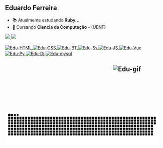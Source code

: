 ## Eduardo Ferreira


- 📚 Atualmente estudando **Ruby...**
- 🌱 Cursando **Ciencia da Computação** - (UENF)

<div>
  <a href ="https://github.com/3duardoJr">
  <img height="151em" src="https://github-readme-stats.vercel.app/api?username=3duardoJr&show_icons=true&theme=tokyonight&include_all_commits-true&count_private=true"/>
  <img height="151em" src="https://github-readme-stats.vercel.app/api/top-langs/?username=3duardoJr&layout=compact&langs_count=16&theme=tokyonight"/>
</div>
<div style="display: inline_block"><br>
  <img align="center" alt="Edu-HTML" height="30" width="40" src="https://cdn.jsdelivr.net/gh/devicons/devicon/icons/html5/html5-original.svg"> 
  <img align="center" alt="Edu-CSS" height="30" width="40" src="https://cdn.jsdelivr.net/gh/devicons/devicon/icons/css3/css3-original.svg">
  <img align="center" alt="Edu-BT" height="30" width="40" src="https://cdn.jsdelivr.net/gh/devicons/devicon/icons/bootstrap/bootstrap-original.svg">
  <img align="center" alt="Edu-Ss" height="30" width="40" src="https://cdn.jsdelivr.net/gh/devicons/devicon/icons/sass/sass-original.svg">
  <img align="center" alt="Edu-JS" height="30" width="40" src="https://cdn.jsdelivr.net/gh/devicons/devicon/icons/javascript/javascript-original.svg">
  <img align="center" alt="Edu-Vue" height="30" width="40" src="https://cdn.jsdelivr.net/gh/devicons/devicon/icons/vuejs/vuejs-original.svg">
  <img align="center" alt="Edu-Py" height="30" width="40" src="https://cdn.jsdelivr.net/gh/devicons/devicon/icons/python/python-original-wordmark.svg"> 
  <img align="center" alt="Edu-Dj" height="30" width="40" src="https://cdn.jsdelivr.net/gh/devicons/devicon/icons/django/django-plain.svg"> 
  
  <img align="center" alt="Edu-mysql" height="30" width="40" src="https://cdn.jsdelivr.net/gh/devicons/devicon/icons/mysql/mysql-original.svg">
</div>

 
  ##   <img align="right" alt="Edu-gif" height="150" width="150" src="https://media.giphy.com/media/kTk0h7oeT85mybZQqN/giphy.gif"><br>
<div>
  
  ![Snake animation](https://github.com/3duardoJr/3duardoJr/blob/output/github-contribution-grid-snake.svg)
 
</div>
